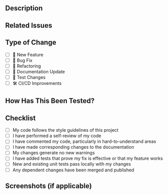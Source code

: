 ## Description

<!-- Describe the changes introduced by this PR -->

## Related Issues

<!-- Link to any related issues here using #issue_number -->

## Type of Change

- [ ] 🚀 New Feature
- [ ] 🐛 Bug Fix
- [ ] 🔧 Refactoring
- [ ] 📝 Documentation Update
- [ ] 🧪 Test Changes
- [ ] 🛠️ CI/CD Improvements

## How Has This Been Tested?

<!-- Describe the tests you've run to verify your changes -->

## Checklist

- [ ] My code follows the style guidelines of this project
- [ ] I have performed a self-review of my code
- [ ] I have commented my code, particularly in hard-to-understand areas
- [ ] I have made corresponding changes to the documentation
- [ ] My changes generate no new warnings
- [ ] I have added tests that prove my fix is effective or that my feature works
- [ ] New and existing unit tests pass locally with my changes
- [ ] Any dependent changes have been merged and published

## Screenshots (if applicable)

<!-- Add screenshots here if UI changes were made -->
